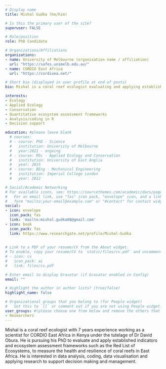 ```yaml
---
# Display name
title: Mishal Gudka (he/him) 

# Is this the primary user of the site?
superuser: FALSE

# Role/position
role: PhD Candidate

# Organizations/Affiliations
organizations:
- name: University of Melbourne (organisation name / affiliation)
  url: "https://safes.unimelb.edu.au/"
- name: CORDIO East Africa
  url: "https://cordioea.net/"

# Short bio (displayed in user profile at end of posts)
bio: Mishal is a coral reef ecologist evaluating and applying established indicators and ecosystem assessment frameworks such as the Red List of Ecosystems, to measure the health and resilience of coral reefs in East Africa.

interests:
- Ecology
- Applied Ecology
- Conservation 
- Quantitative ecosystem assessment frameworks 
- Analysis/coding in R 
- Decision support

education: #please leave blank
  # courses:
  # - course: PhD - Science
  #   institution: University of Melbourne
  #   year:2021 - ongoing
  # - course: MSc - Applied Ecology and Conservation
  #   institution: University of East Anglia
  #   year: 2015
  # - course: BEng - Mechanical Engineering
  #   institution: Imperial College London
  #   year: 2012

# Social/Academic Networking
# For available icons, see: https://sourcethemes.com/academic/docs/page-builder/#icons
#   For an email link, use "fas" icon pack, "envelope" icon, and a link in the
#   form "mailto:your-email@example.com" or "#contact" for contact widget.
social:
- icon: envelope
  icon_pack: fas
  link: 'mailto:mishal.gudka08@gmail.com'
- icon: book
  icon_pack: fas
  link: https://www.researchgate.net/profile/Mishal-Gudka
    
  
# Link to a PDF of your resume/CV from the About widget.
# To enable, copy your resume/CV to `static/files/cv.pdf` and uncomment the lines below.
# - icon: cv
#   icon_pack: ai
#   link: files/cv.pdf

# Enter email to display Gravatar (if Gravatar enabled in Config)
email: ""

# Highlight the author in author lists? (true/false)
highlight_name: false

# Organizational groups that you belong to (for People widget)
#   Set this to `[]` or comment out if you are not using People widget.
user_groups: #(please choose one from below and remove the others that aren't needed)
- Researchers
---
```


Mishal is a coral reef ecologist with 7 years experience working as a scientist for CORDIO East Africa in Kenya under the tutelage of Dr David Obura. He is pursuing his PhD to evaluate and apply established indicators and ecosystem assessment frameworks such as the Red List of Ecosystems, to measure the health and resilience of coral reefs in East Africa. He is interested in data analysis, coding, data visualisation and applying research to support decision making and management.